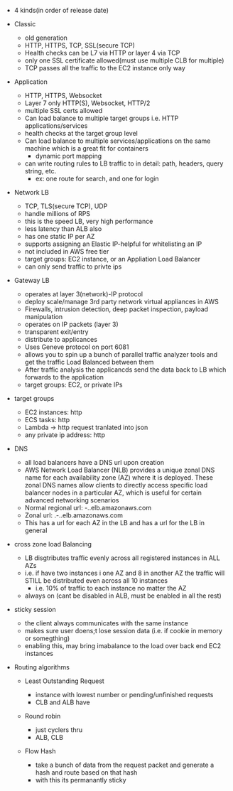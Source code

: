 * 4 kinds(in order of release date)


* Classic
    * old generation
    * HTTP, HTTPS, TCP, SSL(secure TCP)
    * Health checks can be L7 via HTTP or layer 4 via TCP
    * only one SSL certificate allowed(must use multiple CLB for multiple)
    * TCP passes all the traffic to the EC2 instance only way 
* Application
    * HTTP, HTTPS, Websocket
    * Layer 7 only HTTP(S), Websocket, HTTP/2
    * multiple SSL certs allowed
    * Can load balance to multiple target groups i.e. HTTP applications/services 
    * health checks at the target group level
    * Can load balance to multiple services/applications on the same machine which is a great fit for containers
        * dynamic port mapping
    * can write routing rules to LB traffic to in detail:  path, headers, query string, etc.
        * ex: one route for search, and one for login

* Network LB
    * TCP, TLS(secure TCP), UDP
    * handle millions of RPS
    * this is the speed LB, very high performance
    * less latency than ALB also
    * has one static IP per AZ
    * supports assigning an Elastic IP-helpful for whitelisting an IP
    * not included in AWS free tier
    * target groups: EC2 instance, or an Appliation Load Balancer
    * can only send traffic to privte ips


* Gateway LB
    * operates at layer 3(network)-IP protocol
    * deploy scale/manage 3rd party network virtual appliances in AWS
    * Firewalls, intrusion detection, deep packet inspection, payload manipulation
    * operates on IP packets (layer 3)
    * transparent exit/entry
    * distribute to applicances
    * Uses Geneve protocol on port 6081
    * allows you to spin up a bunch of parallel traffic analyzer tools and get the traffic Load Balanced between them
    * After traffic analysis the applicancds send the data back to LB which forwards to the application
    * target groups: EC2, or private IPs

* target groups
    * EC2 instances: http
    * ECS tasks: http
    * Lambda -> http request tranlated into json
    * any private ip address: http

* DNS
    * all load balancers have a DNS url upon creation
    * AWS Network Load Balancer (NLB) provides a unique zonal DNS name for each availability zone (AZ) where it is deployed. These zonal DNS names allow clients to directly access specific load balancer nodes in a particular AZ, which is useful for certain advanced networking scenarios
    * Normal regional url: <load-balancer-name>-<hash>.<region>.elb.amazonaws.com
    * Zonal url: <AZ>.<load-balancer-name>-<hash>.<region>.elb.amazonaws.com
    * This has a url for each AZ in the LB and has a url for the LB in general
    
* cross zone load Balancing
    * LB disgtributes traffic evenly across all registered instances in ALL AZs
    * i.e. if have two instances i one AZ and 8 in another AZ the traffic will STILL be distributed even across all 10 instances
        * i.e. 10% of traffic to each instance no matter the AZ
    * always on (cant be disabled in ALB, must be enabled in all the rest)



* sticky session
    * the client always communicates with the same instance
    * makes sure user doens;t lose session data (i.e. if cookie in memory or somegthing)
    * enabling this, may bring imabalance to the load over back end EC2 instances


* Routing algorithms
    * Least Outstanding Request
        * instance with lowest number or pending/unfinished requests
        * CLB and ALB have
    * Round robin
        * just cyclers thru
        * ALB, CLB
    
    * Flow Hash
        * take a bunch of data from the request packet and generate a hash and route based on that hash
        * with this its permanantly sticky